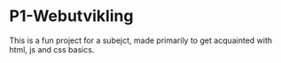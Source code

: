 # P1-Webutvikling
This is a fun project for a subejct, made primarily to get acquainted with html, js and css basics.
